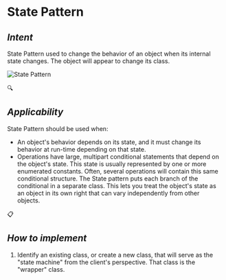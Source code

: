 # State Pattern
## *Intent*
State Pattern used to change the behavior of an object when its internal state changes. The object will appear to change its class.

![State Pattern](https://refactoring.guru/images/patterns/diagrams/state/structure-ru.png)

:mag:
## *Applicability*
State Pattern should be used when:
* An object's behavior depends on its state, and it must change its behavior at run-time depending on that state.
* Operations have large, multipart conditional statements that depend on the object's state. This state is usually represented by one or more enumerated constants. Often, several operations will contain this same conditional structure. The State pattern puts each branch of the conditional in a separate class. This lets you treat the object's state as an object in its own right that can vary independently from other objects.


:clipboard: 
## *How to implement*
1. Identify an existing class, or create a new class, that will serve as the "state machine" from the client's perspective. That class is the "wrapper" class.

